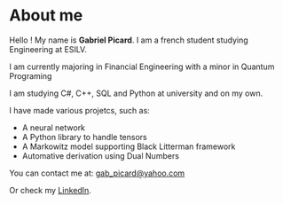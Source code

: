 # About me

Hello ! My name is **Gabriel Picard**. I am a french student studying Engineering at ESILV.

I am currently majoring in Financial Engineering with a minor in Quantum Programing

I am studying C#, C++, SQL and Python at university and on my own.

I have made various projetcs, such as:
- A neural network
- A Python library to handle tensors
- A Markowitz model supporting Black Litterman framework
- Automative derivation using Dual Numbers

You can contact me at: gab_picard@yahoo.com

Or check my [LinkedIn](www.linkedin.com/in/gabriel-picard-34a396273).
